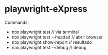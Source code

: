 # playwright-eXpress

Commands:

- npx playwright test  // via terminal
- npx playwright test --headed // abrir browser
- npx playwright show-report  // resultado
- npx playwright test --debug // debug 


